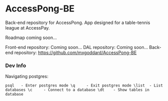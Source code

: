 # AccessPong-BE

Back-end repository for AccessPong. App designed for a table-tennis league at AccessPay.

Roadmap coming soon...

Front-end repository: Coming soon...
DAL repository: Coming soon...
Back-end repository: https://github.com/mxgoddard/AccessPong-BE

### Dev Info

Navigating postgres:

`
psql   - Enter postgres mode
\q     - Exit postgres mode
\list  - List databases
\c     - Connect to a database
\dt    - Show tables in database
` 